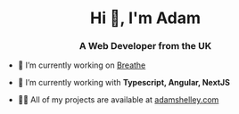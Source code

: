 <h1 align="center">Hi 👋, I'm Adam</h1>
<h3 align="center">A Web Developer from the UK</h3>

- 🔭 I’m currently working on [Breathe](https://github.com/AdamShelley/breathe)

- 🌱 I’m currently working with **Typescript, Angular, NextJS**

- 👨‍💻 All of my projects are available at [adamshelley.com](https://adamshelley.com)

<p align="left">
</p>
